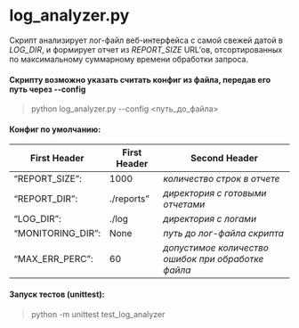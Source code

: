 # log_analyzer.py #
Скрипт анализирует лог-файл веб-интерфейса с самой свежей датой в *LOG_DIR*, и формирует отчет из *REPORT_SIZE* URL’ов, отсортированных по максимальному суммарному времени обработки запроса.  



#### Скрипту возможно указать считать конфиг из файла, передав его путь через --config #### 
>  python log_analyzer.py --config <путь_до_файла>    
  
   
  
#### Конфиг по умолчанию: ####

First Header  | First Header  | Second Header
------------- |------------- |------------- 
“REPORT_SIZE”: | 1000           | _количество строк в отчете_
“REPORT_DIR”:  | ./reports”     | _директория с готовыми отчетами_
“LOG_DIR”:     |./log           | _директория с логами_
“MONITORING_DIR”:|None          | _путь до лог-файла скрипта_
“MAX_ERR_PERC”: |60             | _допустимое количество ошибок при обработке файла_


#### Запуск тестов (unittest): ####
>  python -m unittest test_log_analyzer 
